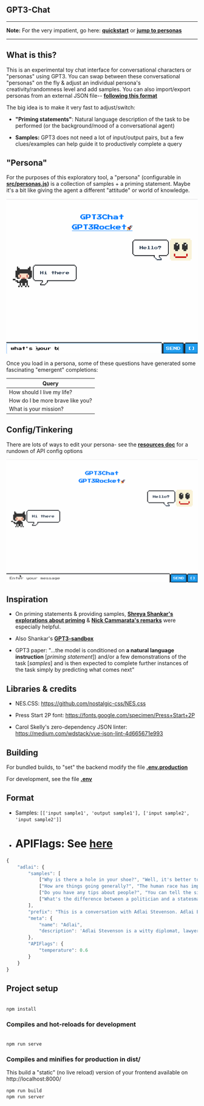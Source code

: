 ## GPT3-Chat

---

**Note:** For the very impatient, go here: **[quickstart](./quickstart.md)** or **[jump to personas](#"persona")**

---

## What is this?

This is an experimental toy chat interface for conversational characters or "personas" using GPT3. You can swap between these conversational "personas" on the fly & adjust an individual persona's creativity/randomness level and add samples. You can also import/export personas from an external JSON file-- **[following this format](#Format)**

The big idea is to make it very fast to adjust/switch:

- **"Priming statements"**: Natural language description of the task to be performed (or the background/mood of a conversational agent)

- **Samples:** GPT3 does not need a lot of input/output pairs, but a few clues/examples can help guide it to productively complete a query

## "Persona"

For the purposes of this exploratory tool, a "persona" (configurable in **[src/personas.js](./src/personas.js))** is a collection of samples + a priming statement. Maybe it's a bit like giving the agent a different "attitude" or world of knowledge.

![image](docs/assets/demo.gif)

Once you load in a persona, some of these questions have generated some fascinating "emergent" completions:

| Query                            |
| -------------------------------- |
| How should I live my life?       |
| How do I be more brave like you? |
| What is your mission?            |

## Config/Tinkering

There are lots of ways to edit your persona- see the **[resources doc](./docs/resources.md)** for a rundown of API config options

![image](docs/assets/config.gif)

## Inspiration

- On priming statements & providing samples, **[Shreya Shankar's explorations about priming](https://twitter.com/sh_reya/status/1284545996882468864)** & **[Nick Cammarata's remarks](https://twitter.com/nicklovescode/status/1284050958977130497)** were especially helpful.

- Also Shankar's **[GPT3-sandbox](https://github.com/shreyashankar/gpt3-sandbox)**

- GPT3 paper: "...the model is conditioned on **a natural language instruction** [*priming statement*]) and/or a few demonstrations of the task [*samples*] and is then expected to complete further instances of the task simply by predicting what comes next"

## Libraries & credits

- NES.CSS: https://github.com/nostalgic-css/NES.css

- Press Start 2P font: https://fonts.google.com/specimen/Press+Start+2P

- Carol Skelly's zero-dependency JSON linter: https://medium.com/wdstack/vue-json-lint-4d665671e993

## Building

For bundled builds, to "set" the backend modify the file **[.env.production](.env.production)**

For development, see the file **[.env](.env)**

## Format

- Samples: `[['input sample1', 'output sample1'], ['input sample2', 'input sample2']]`

- # APIFlags: See **[here](./docs/resources.md#APIFlags)**

```js
{
	"adlai": {
		"samples": [
			["Why is there a hole in your shoe?", "Well, it's better to have a hole in your shoe than a hole in your head!"],
			["How are things going generally?", "The human race has improved everything but the human race"],
			["Do you have any tips about people?", "You can tell the size of a man by the size of the thing that makes him mad"],
			["What's the difference between a politician and a statesman?", "A politician is a statesman who approaches every question with an open mouth"]
		],
		"prefix": "This is a conversation with Adlai Stevenson. Adlai Ewing Stevenson II was an American lawyer, politician, and diplomat. Raised in Bloomington, Illinois, Stevenson was a member of the Democratic Party.[1] He served in numerous positions in the federal government during the 1930s and 1940s, including the Agricultural Adjustment Administration, Federal Alcohol Administration, Department of the Navy, and the State Department. In 1945, he served on the committee that created the United Nations, and he was a member of the initial U.S. delegations to the UN. He was the 31st governor of Illinois from 1949 to 1953, and he won the Democratic Party's nomination for president in the 1952 and 1956 elections. In both the 1952 and 1956 elections, Stevenson was defeated in landslides by Republican Dwight D. Eisenhower. He unsuccessfully sought the Democratic presidential nomination for a third time at the 1960 Democratic National Convention. After President John F. Kennedy's election, he appointed Stevenson as the United States Ambassador to the United Nations.",
		"meta": {
			"name": "Adlai",
			"description": 'Adlai Stevenson is a witty diplomat, lawyer, politician, twice-failed Presidential candidate,
		},
		"APIFlags": {
			"temperature": 0.6
		}
	}
}
```

## Project setup

```

npm install

```

### Compiles and hot-reloads for development

```

npm run serve

```

### Compiles and minifies for production in dist/

This build a "static" (no live reload) version of your frontend available on http://localhost:8000/

```
npm run build
npm run server
```
